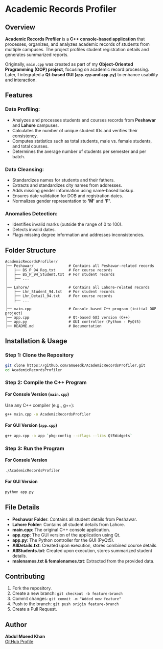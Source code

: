 # Academic Records Profiler

## Overview
**Academic Records Profiler** is a **C++ console-based application** that processes, organizes, and analyzes academic records of students from multiple campuses. The project profiles student registration details and generates summarized reports.

Originally, `main.cpp` was created as part of my **Object-Oriented Programming (OOP) project**, focusing on academic record processing. Later, I integrated a **Qt-based GUI (`app.cpp` and `app.py`)** to enhance usability and interaction.

## Features
### **Data Profiling:**
- Analyzes and processes students and courses records from **Peshawar** and **Lahore** campuses.
- Calculates the number of unique student IDs and verifies their consistency.
- Computes statistics such as total students, male vs. female students, and total courses.
- Determines the average number of students per semester and per batch.

### **Data Cleansing:**
- Standardizes names for students and their fathers.
- Extracts and standardizes city names from addresses.
- Adds missing gender information using name-based lookup.
- Ensures date validation for DOB and registration dates.
- Normalizes gender representation to **'M'** and **'F'**.

### **Anomalies Detection:**
- Identifies invalid marks (outside the range of 0 to 100).
- Detects invalid dates.
- Flags missing degree information and addresses inconsistencies.

## Folder Structure
```plaintext
AcademicRecordsProfiler/
│── Peshawar/                # Contains all Peshawar-related records
│   ├── BS_P_94_Reg.txt      # For course records
│   ├── BS_P_94_Student.txt  # For student records
│   ├── ...
│
│── Lahore/                  # Contains all Lahore-related records
│   ├── Lhr_Student_94.txt   # For student records
│   ├── Lhr_Detail_94.txt    # For course records
│   ├── ...
│
│── main.cpp                 # Console-based C++ program (initial OOP project)
│── app.cpp                  # Qt-based GUI version (C++)
│── app.py                   # GUI controller (Python - PyQt5)
│── README.md                # Documentation
```

## Installation & Usage
### **Step 1: Clone the Repository**
```sh
git clone https://github.com/amueedk/AcademicRecordsProfiler.git
cd AcademicRecordsProfiler
```

### **Step 2: Compile the C++ Program**
#### **For Console Version (`main.cpp`)**
Use any C++ compiler (e.g., g++):
```sh
g++ main.cpp -o AcademicRecordsProfiler
```

#### **For GUI Version (`app.cpp`)**
```sh
g++ app.cpp -o app `pkg-config --cflags --libs Qt5Widgets`
```

### **Step 3: Run the Program**
#### **For Console Version**
```sh
./AcademicRecordsProfiler
```

#### **For GUI Version**
```sh
python app.py
```

## File Details
- **Peshawar Folder**: Contains all student details from Peshawar.
- **Lahore Folder**: Contains all student details from Lahore.
- **main.cpp**: The original C++ console application.
- **app.cpp**: The GUI version of the application using Qt.
- **app.py**: The Python controller for the GUI (PyQt5).
- **AllDetails.txt**: Created upon execution, stores combined course details.
- **AllStudents.txt**: Created upon execution, stores summarized student details.
- **malenames.txt & femalenames.txt**: Extracted from the provided data.

## Contributing
1. Fork the repository.
2. Create a new branch: `git checkout -b feature-branch`
3. Commit changes: `git commit -m "Added new feature"`
4. Push to the branch: `git push origin feature-branch`
5. Create a Pull Request.

## Author
**Abdul Mueed Khan**  
[GitHub Profile](https://github.com/amueedk)

